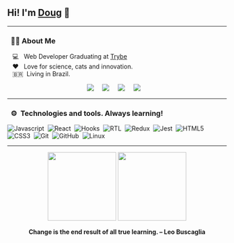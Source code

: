## Hi! I'm [Doug](https://www.linkedin.com/in/douglasaraujodev/) 👋

<hr/>

### &nbsp; :man_technologist: About Me

&nbsp;&nbsp;&nbsp;:computer: &nbsp; Web Developer Graduating at [Trybe](https://www.betrybe.com/)\
&nbsp;&nbsp;&nbsp;:heart: &nbsp; Love for science, cats and innovation.\
&nbsp;&nbsp;&nbsp;:brazil: &nbsp;Living in Brazil.

<p align="center">
  <a href="mailto:devdoug45@gmail.com?subject=Mail%20From%20Github"><img src="https://img.shields.io/badge/gmail-%23D14836.svg?&style=for-the-badge&logo=gmail&logoColor=white" /></a>&nbsp;&nbsp;&nbsp;&nbsp;
  <a href="https://www.linkedin.com/in/dougaraujo/"><img src="https://img.shields.io/badge/linkedin-%230077B5.svg?&style=for-the-badge&logo=linkedin&logoColor=white" /></a>&nbsp;&nbsp;&nbsp;&nbsp;
	<a href="https://www.instagram.com/_dddoug/"><img src="https://img.shields.io/badge/instagram-%23dc2743.svg?&style=for-the-badge&logo=instagram&logoColor=white" /></a>&nbsp;&nbsp;&nbsp;&nbsp;
<a href=""><img src="https://img.shields.io/badge/-portfolio-green?&style=for-the-badge" /></a>&nbsp;&nbsp;&nbsp;&nbsp;
   </a>
</p>
</p>

<hr/>

### &nbsp; :gear: &nbsp;Technologies and tools. Always learning!


![Javascript](https://img.shields.io/badge/-Javascript-yellowstyle=flat=square&logo=javascript&logoColor=white)&nbsp;
![React](https://img.shields.io/badge/-React-61DAFB?style=flat=square&logo=react&logoColor=black)&nbsp;
![Hooks](https://img.shields.io/badge/-Hooks-61DAFB?style=flat=square&logo=react&logoColor=black)&nbsp;
![RTL](https://img.shields.io/badge/-RTL-61DAFB?style=flat=square&logo=react&logoColor=black)&nbsp;
![Redux](https://img.shields.io/badge/-Redux-764ABC?style=flat=square&logo=redux&logoColor=white)&nbsp;
![Jest](https://img.shields.io/badge/-Jest-C21325?style=flat=square&logo=jest&logoColor=white)&nbsp;
![HTML5](https://img.shields.io/badge/-HTML5-E34F26?style=flat=square&logo=html5&logoColor=white)&nbsp;
![CSS3](https://img.shields.io/badge/-CSS3-1572B6?style=flat=square&logo=css3&logoColor=white)&nbsp;
![Git](https://img.shields.io/badge/-Git-F05032?style=flat=square&logo=git&logoColor=white)&nbsp;
![GitHub](https://img.shields.io/badge/-GitHub-181717?style=flat=square&logo=github&logoColor=white)&nbsp;
![Linux](https://img.shields.io/badge/-Linux-FCC624?style=flat=square&logo=linux&logoColor=black)&nbsp;

<hr/>

 <p align="center">
      <img height="157px" src="https://github-readme-stats.vercel.app/api?username=dougaraujo&theme=nightowl&count_private=true&hide_border=true" />
      	<img height="157px" src="https://github-readme-stats.vercel.app/api/top-langs/?username=dougaraujo&layout=compact&theme=nightowl&hide_border=true" />
</p>

**<p align="center">Change is the end result of all true learning. – Leo Buscaglia</p>**

